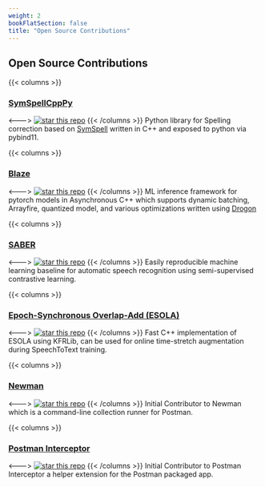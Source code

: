 ```yaml
---
weight: 2
bookFlatSection: false
title: "Open Source Contributions"
---
```


## **Open Source Contributions**
{{< columns >}}
### [SymSpellCppPy](https://github.com/viig99/SymSpellCppPy)
<--->
[![star this repo](https://img.shields.io/github/stars/viig99/SymSpellCppPy?style=flat-square)](https://github.com/viig99/SymSpellCppPy)
{{< /columns >}}
Python library for Spelling correction based on [SymSpell](https://github.com/wolfgarbe/SymSpell) written in C++ and exposed to python via pybind11.

{{< columns >}}
### [Blaze](https://github.com/SABER-labs/Drogon-torch-serve)
<--->
[![star this repo](https://img.shields.io/github/stars/SABER-labs/Drogon-torch-serve?style=flat-square)](https://github.com/SABER-labs/Drogon-torch-serve)
{{< /columns >}}
ML inference framework for pytorch models in Asynchronous C++ which supports dynamic batching, Arrayfire, quantized model, and various optimizations written using [Drogon](https://drogon.org/)

{{< columns >}}
### [SABER](https://github.com/SABER-labs/SABERv2)
<--->
[![star this repo](https://img.shields.io/github/stars/SABER-labs/SABERv2?style=flat-square)](https://github.com/SABER-labs/SABERv2)
{{< /columns >}}
Easily reproducible machine learning baseline for automatic speech recognition using semi-supervised contrastive learning.

{{< columns >}}
### [Epoch-Synchronous Overlap-Add (ESOLA)](https://github.com/viig99/esolafast)
<--->
[![star this repo](https://img.shields.io/github/stars/viig99/esolafast?style=flat-square)](https://github.com/viig99/esolafast)
{{< /columns >}}
Fast C++ implementation of ESOLA using KFRLib, can be used for online time-stretch augmentation during SpeechToText training.

{{< columns >}}
### [Newman](https://github.com/postmanlabs/newman)
<--->
[![star this repo](https://img.shields.io/github/stars/postmanlabs/newman?style=flat-square)](https://github.com/postmanlabs/newman)
{{< /columns >}}
Initial Contributor to Newman which is a command-line collection runner for Postman.

{{< columns >}}
### [Postman Interceptor](https://github.com/postmanlabs/postman-chrome-interceptor)
<--->
[![star this repo](https://img.shields.io/github/stars/postmanlabs/postman-chrome-interceptor?style=flat-square)](https://github.com/postmanlabs/postman-chrome-interceptor)
{{< /columns >}}
Initial Contributor to Postman Interceptor a helper extension for the Postman packaged app.
